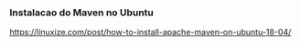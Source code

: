 ### Instalacao do Maven no Ubuntu
<https://linuxize.com/post/how-to-install-apache-maven-on-ubuntu-18-04/>